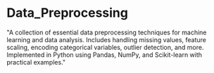 # Data_Preprocessing
"A collection of essential data preprocessing techniques for machine learning and data analysis. Includes handling missing values, feature scaling, encoding categorical variables, outlier detection, and more. Implemented in Python using Pandas, NumPy, and Scikit-learn with practical examples."
